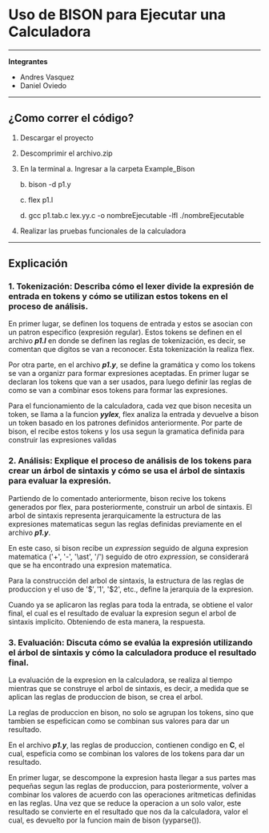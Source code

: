 # Uso de BISON para Ejecutar una Calculadora

---

**Integrantes**

* Andres Vasquez
* Daniel Oviedo

---

## ¿Como correr el código?

1. Descargar el proyecto
2. Descomprimir el archivo.zip
3. En la terminal
    a. Ingresar a la carpeta Example_Bison
   
    b. bison -d p1.y
   
    c. flex p1.l
   
    d. gcc p1.tab.c lex.yy.c -o nombreEjecutable -lfl
    ./nombreEjecutable
   
5. Realizar las pruebas funcionales de la calculadora

---

## Explicación

### 1. **Tokenización**: Describa cómo el lexer divide la expresión de entrada en tokens y cómo se utilizan estos tokens en el proceso de análisis.

En primer lugar, se definen los toquens de entrada y estos se asocian con un patron especifico (expresión regular).
Estos tokens se definen en el archivo ***p1.l*** en donde se definen las reglas de tokenización, es decir, se comentan que digitos se van a reconocer. Esta tokenización la realiza flex.

Por otra parte, en el archivo ***p1.y***, se define la gramática y como los tokens se van a organizr para formar expresiones aceptadas. En primer lugar se declaran los tokens que van a ser usados, para luego definir las reglas de como se van a combinar esos tokens para formar las expresiones.

Para el funcionamiento de la calculadora, cada vez que bison necesita un token, se llama a la funcion ***yylex***, flex analiza la entrada y devuelve a bison un token basado en los patrones definidos anteriormente. Por parte de bison, el recibe estos tokens y los usa segun la gramatica definida para construir las expresiones validas

### 2. **Análisis**: Explique el proceso de análisis de los tokens para crear un árbol de sintaxis y cómo se usa el árbol de sintaxis para evaluar la expresión.

Partiendo de lo comentado anteriormente, bison recive los tokens generados por flex, para posteriormente, construir un arbol de sintaxis. El arbol de sintaxis representa jerarquicamente la estructura de las expresiones matematicas segun las reglas definidas previamente en el archivo ***p1.y***. 

En este caso, si bison recibe un *expression* seguido de alguna expresion matematica ('+', '-', '\ast', '/') seguido de otro *expression*, se considerará que se ha encontrado una expresion matematica.

Para la construcción del arbol de sintaxis, la estructura de las reglas de produccion y el uso de '$$', '$1', '$2', etc., define la jerarquia de la expresion.

Cuando ya se aplicaron las reglas para toda la entrada, se obtiene el valor final, el cual es el resultado de evaluar la expresion segun el arbol de sintaxis implicito. Obteniendo de esta manera, la respuesta.


### 3. **Evaluación**: Discuta cómo se evalúa la expresión utilizando el árbol de sintaxis y cómo la calculadora produce el resultado final.

La evaluación de la expresion en la calculadora, se realiza al tiempo mientras que se construye el arbol de sintaxis, es decir, a medida que se aplican las reglas de produccion de bison, se crea el arbol.

La reglas de produccion en bison, no solo se agrupan los tokens, sino que tambien se espeficican como se combinan sus valores para dar un resultado. 

En el archivo ***p1.y***, las reglas de produccion, contienen condigo en **C**, el cual, espeficia como se combinan los valores de los tokens para dar un resultado.

En primer lugar, se descompone la expresion hasta llegar a sus partes mas pequeñas segun las reglas de produccion, para posteriormente, volver a combinar los valores de acuerdo con las operaciones aritmeticas definidas en las reglas. Una vez que se reduce la operacion a un solo valor, este resultado se convierte en el resultado que nos da la calculadora, valor el cual, es devuelto por la funcion main de bison (yyparse()).
